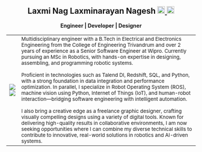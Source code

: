 <h2 align="center">
  Laxmi Nag Laxminarayan Nagesh
  <a href="https://www.linkedin.com/in/laxminagln/">
    <img src="https://github.com/user-attachments/assets/fcc156e0-c984-4f5a-b011-2c0956d5064c" width="20" height="20"/>
  </a>
  <a href="https://medium.com/@laxminagln">
    <img src="https://github.com/user-attachments/assets/fb1122e9-b367-47cc-9189-47ab3f06165b" width="20" height="20"/>
  </a>
</h2>

<p align="center"><b>Engineer | Developer | Designer</b></p>

<table>
  <tr>
    <td>
      <img src="https://github.com/user-attachments/assets/72f9e9e6-ced3-4662-9cb6-c60c4b078599"/><br/>
      <img src="https://github.com/user-attachments/assets/7c821014-acbc-4bbb-87d5-8324b0e781df"/>
    </td>
    <td>
      <sub>
        Multidisciplinary engineer with a B.Tech in Electrical and Electronics Engineering from the College of Engineering Trivandrum and over 2 years of experience as a Senior Software Engineer at Wipro. Currently pursuing an MSc in Robotics, with hands-on expertise in designing, assembling, and programming robotic systems. <br/><br/>
        Proficient in technologies such as Talend DI, Redshift, SQL, and Python, with a strong foundation in data integration and performance optimization. In parallel, I specialize in Robot Operating System (ROS), machine vision using Python, Internet of Things (IoT), and human-robot interaction—bridging software engineering with intelligent automation.<br/><br/>
        I also bring a creative edge as a freelance graphic designer, crafting visually compelling designs using a variety of digital tools. Known for delivering high-quality results in collaborative environments, I am now seeking opportunities where I can combine my diverse technical skills to contribute to innovative, real-world solutions in robotics and AI-driven systems.
      </sub>
    </td>
  </tr>
</table>
